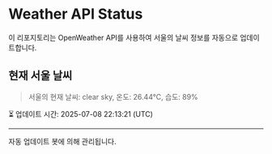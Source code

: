 
# Weather API Status

이 리포지토리는 OpenWeather API를 사용하여 서울의 날씨 정보를 자동으로 업데이트합니다.

## 현재 서울 날씨
> 서울의 현재 날씨: clear sky, 온도: 26.44°C, 습도: 89%

⏳ 업데이트 시간: 2025-07-08 22:13:21 (UTC)

---
자동 업데이트 봇에 의해 관리됩니다.
